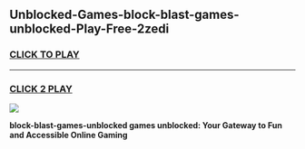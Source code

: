 
## Unblocked-Games-block-blast-games-unblocked-Play-Free-2zedi
<h3>
<a href="https://premium76.site?title=block-blast-games-unblocked&ref=20A">CLICK TO PLAY</a></h3>
<hr>

<h3>
<a href="https://premium76.site?title=block-blast-games-unblocked&ref=20A">CLICK 2 PLAY</a>
  
</h3>

<a href="https://premium76.site?title=block-blast-games-unblocked&ref=20A"><img src="https://clearcache.store/games.png"></a>


**block-blast-games-unblocked games unblocked: Your Gateway to Fun and Accessible Online Gaming**
